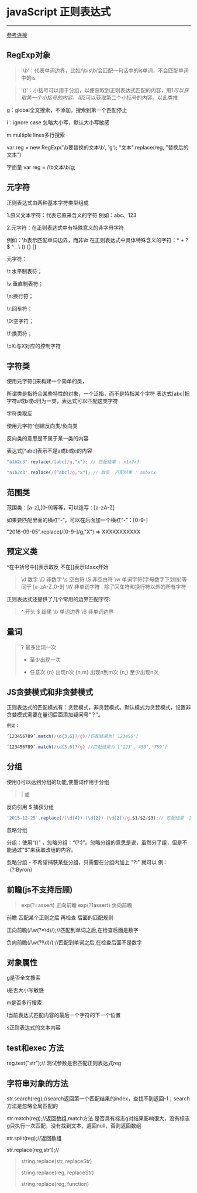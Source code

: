 # javaScript 正则表达式
---
[参考连接](http://www.imooc.com/video/12539)
## RegExp对象

> '\b'：代表单词边界，比如/\bis\b/会匹配一句话中的is单词，不会匹配单词中的is

> '()'：小括号可以用于分组，以便获取到正则表达式匹配的内容，用$1可以获取第一个小括号的内容，用$2可以获取第二个小括号的内容。以此类推

g：global全文搜索，不添加，搜索到第一个匹配停止

i：ignore case 忽略大小写，默认大小写敏感

m:multiple lines多行搜索

var reg = new RegExp('\\b要替换的文本\\b', 'g');
"文本".replace(reg, "替换后的文本")

字面量
var reg = /\b文本\b/g;

## 元字符

正则表达式由两种基本字符类型组成

 1.原义文本字符：代表它原来含义的字符 例如：abc、123

 2.元字符：在正则表达式中有特殊意义的非字母字符 

 例如：\b表示匹配单词边界，而非\b
 在正则表达式中具体特殊含义的字符：* + ? $ ^ . \ () {} []

元字符：

 \t:水平制表符；

 \v:垂直制表符；

 \n:换行符；

 \r:回车符；

 \0:空字符；

 \f:换页符；

 \cX:与X对应的控制字符

## 字符类

使用元字符[]来构建一个简单的类，

所谓类是指符合某些特性的对象，一个泛指，而不是特指某个字符
表达式[abc]把字符a或b或c归为一类，表达式可以匹配这类字符

字符类取反

使用元字符^创建反向类/负向类

反向类的意思是不属于某一类的内容

表达式[^abc]表示不是a或b或c的内容
```js
"a1b2c3".replace(/[abc]/g,"x"); // 匹配结果 : x1x2x3

"a1b2c3".replace(/[^abc]/g,"x"); // 取反  匹配结果 : axbxcx

```

## 范围类

范围类：[a-z],[0-9]等等，可以连写：[a-zA-Z]

如果要匹配里面的横杠“-”，可以在后面加一个横杠“-”：[0-9-]

"2016-09-05".replace(/[0-9-]/g,"X") => XXXXXXXXXXX

## 预定义类

^在中括号中[]表示取反
不在[]表示以xxx开始

> \d 数字
> \D 非数字
> \s 空白符
> \S 非空白符
> \w 单词字符(字母数字下划线)等同于  [a-zA-Z_0-9]
> \W 非单词字符
> . 除了回车符和换行符以外的所有字符

正则表达式还提供了几个常用的边界匹配字符:

> ^ 开头
> $ 结尾
> \b 单词边界
> \B 非单词边界
> 

## 量词

> ? 最多出现一次
> + 至少出现一次
> * 任意次
> {n} 出现n次
> {n,m} 出现n到m次
> {n,} 至少出现n次 

## JS贪婪模式和非贪婪模式

正则表达式的匹配模式有：贪婪模式，非贪婪模式。默认模式为贪婪模式，设置非贪婪模式需要在量词后面添加疑问号“？”。

```js
例如：

‘123456789’.match(/\d{3,6}?/g)//匹配结果为['123456']

‘123456789’.match(/\d{3,6}?/g) //匹配结果为 ['123','456','789']
```

## 分组

使用()可以达到分组的功能,使量词作用于分组

> | 或
> 

反向引用 $ 捕获分组
```js
'2015-12-25'.replace(/(\d{4})-(\d{2})-(\d{2})/g,$1/$2/$3);// 匹配结果  2015/12/25
```
忽略分组

分组：使用“()” ，忽略分组：“(?:)”。忽略分组的意思是说，虽然分了组，但是不能通过"$"来获取改组的内容。

忽略分组 - 不希望捕获某些分组，只需要在分组内加上 "?:" 就可以
例： （?:Byron）

## 前瞻(js不支持后顾)

> exp(?=assert) 正向前瞻
> exp(?1assert) 负向前瞻


前瞻  匹配某个正则之后 再检查 后面的匹配规则 

正向前瞻(/\w(?=\d)/);//匹配到单词之后,在检查后面是数字

负向前瞻(/\w(?!\d)/)://匹配到单词之后,在检查后面不是数字

## 对象属性

g是否全文搜索

i是否大小写敏感

m是否多行搜索

l当前表达式匹配内容的最后一个字符的下一个位置

s正则表达式的文本内容

## test和exec 方法

reg.test("str");// 测试参数是否匹配正则表达式reg

## 字符串对象的方法

str.search(reg);//search返回第一个匹配结果的index，查找不到返回-1；search方法是忽略全局匹配的

str.match(reg);//返回数组,match方法 是否具有标志g对结果影响很大，没有标志g只执行一次匹配，没有找到文本，返回null，否则返回数组

str.split(reg);//返回数组

str.replace(reg,str1);//
> string.replace(str, replaceStr)
> 
> string.replace(reg, replaceStr)
> 
> string.replace(reg, function)






